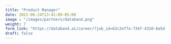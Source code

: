 ```yaml
---
title: "Product Manager"
date: 2021-06-24T13:41:09-05:00
image : "/images/partners/databand.png"
weight: 7
form_link: "https://databand.ai/career/?job_id=62c2ef7a-734f-4310-8a5d-c95c5756ca80"
draft: false
---
```


